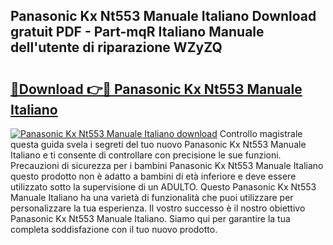 ## Panasonic Kx Nt553 Manuale Italiano Download gratuit PDF - Part-mqR Italiano Manuale dell'utente di riparazione WZyZQ

# <h2><a href="http://dfasea1.blite.top/?on=Panasonic+Kx+Nt553+Manuale+Italiano">🔗Download 👉🔴 Panasonic Kx Nt553 Manuale Italiano</a></h2>

[![Panasonic Kx Nt553 Manuale Italiano download](https://i.imgur.com/lujVjoI.png)](http://dfasea1.blite.top/?on=Panasonic+Kx+Nt553+Manuale+Italiano)
Controllo magistrale questa guida svela i segreti del tuo nuovo Panasonic Kx Nt553 Manuale Italiano e ti consente di controllare con precisione le sue funzioni. Precauzioni di sicurezza per i bambini Panasonic Kx Nt553 Manuale Italiano questo prodotto non è adatto a bambini di età inferiore e deve essere utilizzato sotto la supervisione di un ADULTO. Questo Panasonic Kx Nt553 Manuale Italiano ha una varietà di funzionalità che puoi utilizzare per personalizzare la tua esperienza. Il vostro successo è il nostro obiettivo Panasonic Kx Nt553 Manuale Italiano. Siamo qui per garantire la tua completa soddisfazione con il tuo nuovo prodotto.
